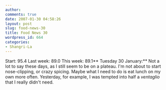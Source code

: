 ```yaml
---
author:
comments: true
date: 2007-01-30 04:58:26
layout: post
slug: food-news-30
title: Food News 30
wordpress_id: 664
categories:
- Shangri-La
---
```


Start: 95.4 Last week: 89.0 This week: 89.1**
Tuesday 30 January:** Not a lot to say these days, as I still seem to be on a plateau. I'm not about to start nose-clipping, or crazy spicing. Maybe what I need to do is eat lunch on my own more often. Yesterday, for example, I was tempted into half a _ventaglio_ that I really didn't need.

